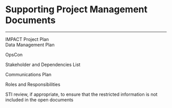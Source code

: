 # Supporting Project Management Documents
---------------------------------------

IMPACT Project Plan  
Data Management Plan

OpsCon

Stakeholder and Dependencies List

Communications Plan

Roles and Responsibilities

STI review, if appropriate, to ensure that the restricted information is
not included in the open documents
